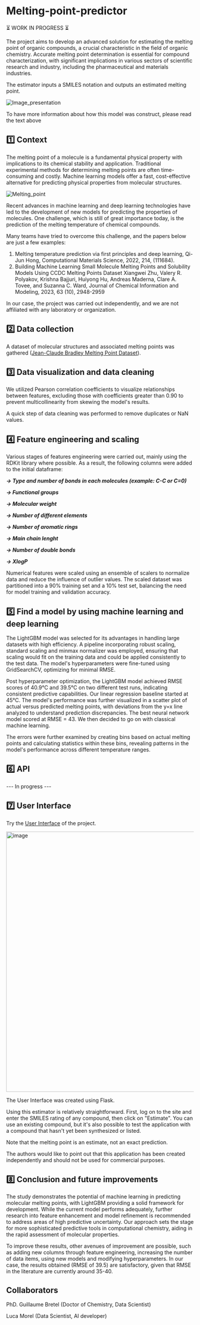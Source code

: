 # Melting-point-predictor

⏳ WORK IN PROGRESS ⏳

The project aims to develop an advanced solution for estimating the melting point of organic compounds, a crucial characteristic in the field of organic chemistry. Accurate melting point determination is essential for compound characterization, with significant implications in various sectors of scientific research and industry, including the pharmaceutical and materials industries.

The estimator inputs a SMILES notation and outputs an estimated melting point.

![Image_presentation](https://github.com/Guillaume2126/Melting-point-predictor/assets/111251905/fc922485-83ad-40c0-9c30-2098057bb488)


To have more information about how this model was construct, please read the text above

## 1️⃣ Context

The melting point of a molecule is a fundamental physical property with implications to its chemical stability and application. Traditional experimental methods for determining melting points are often time-consuming and costly. Machine learning models offer a fast, cost-effective alternative for predicting physical properties from molecular structures.

![Melting_point](https://github.com/Guillaume2126/Melting-point-predictor/assets/111251905/ea39b184-c869-44c6-9b15-60a306890f73)


Recent advances in machine learning and deep learning technologies have led to the development of new models for predicting the properties of molecules. One challenge, which is still of great importance today, is the prediction of the melting temperature of chemical compounds.

Many teams have tried to overcome this challenge, and the papers below are just a few examples:
1. Melting temperature prediction via first principles and deep learning, Qi-Jun Hong, Computational Materials Science, 2022, 214, (111684).
2. Building Machine Learning Small Molecule Melting Points and Solubility Models Using CCDC Melting Points Dataset Xiangwei Zhu, Valery R. Polyakov, Krishna Bajjuri, Huiyong Hu, Andreas Maderna, Clare A. Tovee, and Suzanna C. Ward, Journal of Chemical Information and Modeling, 2023, 63 (10), 2948-2959

In our case, the project was carried out independently, and we are not affiliated with any laboratory or organization.


## 2️⃣ Data collection

A dataset of molecular structures and associated melting points was gathered ([Jean-Claude Bradley Melting Point Dataset](https://figshare.com/articles/dataset/Jean_Claude_Bradley_Open_Melting_Point_Datset/1031637)).

## 3️⃣ Data visualization and data cleaning

We utilized Pearson correlation coefficients to visualize relationships between features, excluding those with coefficients greater than 0.90 to prevent multicollinearity from skewing the model's results.

A quick step of data cleaning was performed to remove duplicates or NaN values.

## 4️⃣ Feature engineering and scaling

Various stages of features engineering were carried out, mainly using the RDKit library where possible. As a result, the following columns were added to the initial dataframe:

***-> Type and number of bonds in each molecules (example: C-C or C=0)***

***-> Functional groups***

***-> Molecular weight***

***-> Number of different elements***

***-> Number of aromatic rings***

***-> Main chain lenght***

***-> Number of double bonds***

***-> XlogP***

Numerical features were scaled using an ensemble of scalers to normalize data and reduce the influence of outlier values. The scaled dataset was partitioned into a 90% training set and a 10% test set, balancing the need for model training and validation accuracy.

## 5️⃣ Find a model by using machine learning and deep learning

The LightGBM model was selected for its advantages in handling large datasets with high efficiency. A pipeline incorporating robust scaling, standard scaling and minmax normalizer was employed, ensuring that scaling would fit on the training data and could be applied consistently to the test data. The model's hyperparameters were fine-tuned using GridSearchCV, optimizing for minimal RMSE.

Post hyperparameter optimization, the LightGBM model achieved RMSE scores of 40.9°C and 39.5°C on two different test runs, indicating consistent predictive capabilities. Our linear regression baseline started at 45°C. The model's performance was further visualized in a scatter plot of actual versus predicted melting points, with deviations from the y=x line analyzed to understand prediction discrepancies. The best neural network model scored at RMSE = 43. We then decided to go on with classical machine learning.

The errors were further examined by creating bins based on actual melting points and calculating statistics within these bins, revealing patterns in the model's performance across different temperature ranges.

## 6️⃣ API

--- In progress ---

## 7️⃣ User Interface

Try the [User Interface](https://github.com/lccopy/Melting-point-predictor-UI) of the project.


<img width="700" alt="image" src="https://github.com/lccopy/Melting-point-predictor-UI/assets/111251905/003a0dfd-6932-4f07-bae8-420ee3c262a1">


The User Interface was created using Flask.

Using this estimator is relatively straightforward. First, log on to the site and enter the SMILES rating of any compound, then click on "Estimate". You can use an existing compound, but it's also possible to test the application with a compound that hasn't yet been synthesized or listed.

Note that the melting point is an estimate, not an exact prediction.

The authors would like to point out that this application has been created independently and should not be used for commercial purposes.

## 8️⃣ Conclusion and future improvements

The study demonstrates the potential of machine learning in predicting molecular melting points, with LightGBM providing a solid framework for development. While the current model performs adequately, further research into feature enhancement and model refinement is recommended to address areas of high predictive uncertainty. Our approach sets the stage for more sophisticated predictive tools in computational chemistry, aiding in the rapid assessment of molecular properties.

To improve these results, other avenues of improvement are possible, such as adding new columns through feature engineering, increasing the number of data items, using new models and modifying hyperparameters. In our case, the results obtained (RMSE of 39.5) are satisfactory, given that RMSE in the literature are currently around 35-40.

## Collaborators

PhD. Guillaume Bretel (Doctor of Chemistry, Data Scientist)

Luca Morel (Data Scientist, AI developer)
